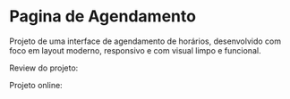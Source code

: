 # Pagina de Agendamento
Projeto de uma interface de agendamento de horários, desenvolvido com foco em layout moderno, responsivo e com visual limpo e funcional.

Review do projeto: 

Projeto online: 
